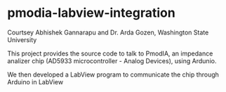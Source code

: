 # pmodia-labview-integration

Courtsey Abhishek Gannarapu and Dr. Arda Gozen, Washington State University

This project provides the source code to talk to PmodIA, an impedance analizer chip (AD5933 microcontroller - Analog Devices), using Ardunio. 

We then developed a LabView program to communicate the chip through Arduino in LabView
